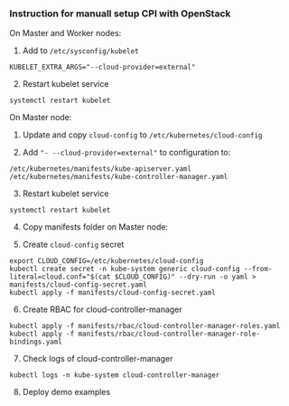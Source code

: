 
### Instruction for manuall setup CPI with OpenStack

On Master and Worker nodes:

1. Add to `/etc/sysconfig/kubelet`
```
KUBELET_EXTRA_ARGS="--cloud-provider=external"
```
2. Restart kubelet service
```
systemctl restart kubelet
```

On Master node:

1. Update and copy `cloud-config` to `/etc/kubernetes/cloud-config`

2. Add `"- --cloud-provider=external"` to configuration to:
```
/etc/kubernetes/manifests/kube-apiserver.yaml
/etc/kubernetes/manifests/kube-controller-manager.yaml
```

3. Restart kubelet service
```
systemctl restart kubelet
```

4. Copy manifests folder on Master node:

5. Create `cloud-config` secret
```
export CLOUD_CONFIG=/etc/kubernetes/cloud-config
kubectl create secret -n kube-system generic cloud-config --from-literal=cloud.conf="$(cat $CLOUD_CONFIG)" --dry-run -o yaml > manifests/cloud-config-secret.yaml
kubectl apply -f manifests/cloud-config-secret.yaml
```

6. Create RBAC for cloud-controller-manager
```
kubectl apply -f manifests/rbac/cloud-controller-manager-roles.yaml
kubectl apply -f manifests/rbac/cloud-controller-manager-role-bindings.yaml
```

7. Check logs of cloud-controller-manager
```
kubectl logs -n kube-system cloud-controller-manager
```

8. Deploy demo examples
